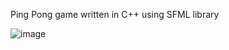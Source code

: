 Ping Pong game written in C++ using SFML library

![image](https://github.com/user-attachments/assets/8505252b-4255-4b9a-957f-accce911aa8d)

